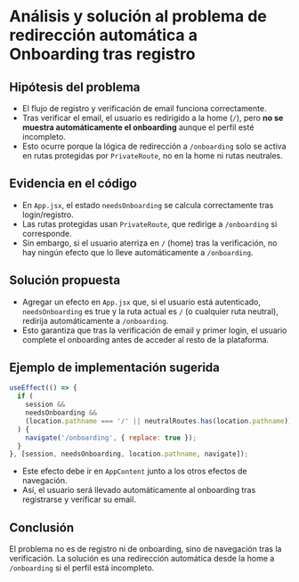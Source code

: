 # Análisis y solución al problema de redirección automática a Onboarding tras registro

## Hipótesis del problema

- El flujo de registro y verificación de email funciona correctamente.
- Tras verificar el email, el usuario es redirigido a la home (`/`), pero **no se muestra automáticamente el onboarding** aunque el perfil esté incompleto.
- Esto ocurre porque la lógica de redirección a `/onboarding` solo se activa en rutas protegidas por `PrivateRoute`, no en la home ni rutas neutrales.

## Evidencia en el código

- En `App.jsx`, el estado `needsOnboarding` se calcula correctamente tras login/registro.
- Las rutas protegidas usan `PrivateRoute`, que redirige a `/onboarding` si corresponde.
- Sin embargo, si el usuario aterriza en `/` (home) tras la verificación, no hay ningún efecto que lo lleve automáticamente a `/onboarding`.

## Solución propuesta

- Agregar un efecto en `App.jsx` que, si el usuario está autenticado, `needsOnboarding` es true y la ruta actual es `/` (o cualquier ruta neutral), redirija automáticamente a `/onboarding`.
- Esto garantiza que tras la verificación de email y primer login, el usuario complete el onboarding antes de acceder al resto de la plataforma.

## Ejemplo de implementación sugerida

```jsx
useEffect(() => {
  if (
    session &&
    needsOnboarding &&
    (location.pathname === '/' || neutralRoutes.has(location.pathname))
  ) {
    navigate('/onboarding', { replace: true });
  }
}, [session, needsOnboarding, location.pathname, navigate]);
```

- Este efecto debe ir en `AppContent` junto a los otros efectos de navegación.
- Así, el usuario será llevado automáticamente al onboarding tras registrarse y verificar su email.

## Conclusión

El problema no es de registro ni de onboarding, sino de navegación tras la verificación. La solución es una redirección automática desde la home a `/onboarding` si el perfil está incompleto.
